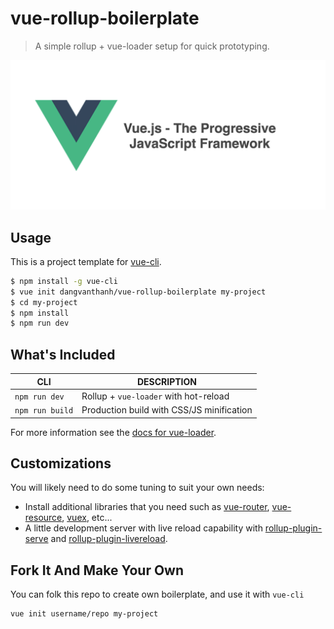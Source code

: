 # vue-rollup-boilerplate

> A simple rollup + vue-loader setup for quick prototyping.

![](screenshot.png)

## Usage

This is a project template for [vue-cli](https://github.com/vuejs/vue-cli).

``` bash
$ npm install -g vue-cli
$ vue init dangvanthanh/vue-rollup-boilerplate my-project
$ cd my-project
$ npm install
$ npm run dev
```

## What's Included

| CLI                           | DESCRIPTION                               |
|-------------------------------|-------------------------------------------|
| `npm run dev`                 | Rollup + `vue-loader` with hot-reload     |
| `npm run build`               | Production build with CSS/JS minification |

For more information see the [docs for vue-loader](http://vuejs.github.io/vue-loader).

## Customizations

You will likely need to do some tuning to suit your own needs:

- Install additional libraries that you need such as [vue-router](https://github.com/vuejs/vue-router), [vue-resource](https://github.com/vuejs/vue-resource), [vuex](https://github.com/vuejs/vuex), etc...
- A little development server with live reload capability with [rollup-plugin-serve](https://github.com/thgh/rollup-plugin-serve) and [rollup-plugin-livereload](https://github.com/thgh/rollup-plugin-livereload).

## Fork It And Make Your Own

You can folk this repo to create own boilerplate, and use it with `vue-cli`

``` bash
vue init username/repo my-project
```
